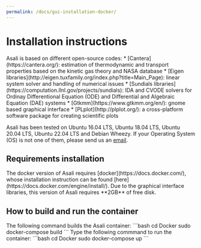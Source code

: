 ```yaml
---
permalink: /docs/gui-installation-docker/
---
```

<h1 class="text-left"><b>Installation instructions</b></h1>
Asali is based on different open-source codes:
* [Cantera](https://cantera.org/): estimation of thermodynamic and transport properties based on the kinetic gas theory and NASA database
* [Eigen libraries](http://eigen.tuxfamily.org/index.php?title=Main_Page): linear system solver and handling of numerical issues
* [Sundials libraries](https://computation.llnl.gov/projects/sundials): IDA and CVODE solvers for Ordinay Differentional Equation (ODE) and Differential and Algebraic Equation (DAE) systems
* [Gtkmm](https://www.gtkmm.org/en/): gnome based graphical interface
* [PLplot](http://plplot.org/): a cross-platform software package for creating scientific plots

Asali has been tested on Ubuntu 16.04 LTS, Ubuntu 18.04 LTS, Ubuntu 20.04 LTS, Ubuntu 22.04 LTS and Debian Wheezy. If your Operating System (OS) is not one of them, please send us an [email](ste.rebu@outlook.it).

<h2 class="text-left"><b>Requirements installation</b></h2>
The docker version of Asali requires [docker](https://docs.docker.com/), whose installation instruction can be found [here](https://docs.docker.com/engine/install/).  
Due to the graphical interface libraries, this version of Asali requires **2GB** of free disk.

<h2 class="text-left"><b>How to build and run the container</b></h2>
The following command builds the Asali container:  
```bash
cd Docker  
sudo docker-compose build
```
Type the following commmand to run the container: 
```bash
cd Docker  
sudo docker-compose up
```